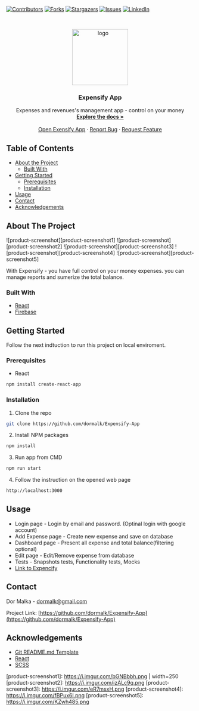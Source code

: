 <!--
*** Thanks for checking out this README Template. If you have a suggestion that would
*** make this better, please fork the repo and create a pull request or simply open
*** an issue with the tag "enhancement".
*** Thanks again! Now go create something AMAZING! :D
***
***
***
*** To avoid retyping too much info. Do a search and replace for the following:
*** github_username, repo, twitter_handle, email
-->





<!-- PROJECT SHIELDS -->
<!--
*** I'm using markdown "reference style" links for readability.
*** Reference links are enclosed in brackets [ ] instead of parentheses ( ).
*** See the bottom of this document for the declaration of the reference variables
*** for contributors-url, forks-url, etc. This is an optional, concise syntax you may use.
*** https://www.markdownguide.org/basic-syntax/#reference-style-links
-->
[![Contributors][contributors-shield]][contributors-url]
[![Forks][forks-shield]][forks-url]
[![Stargazers][stars-shield]][stars-url]
[![Issues][issues-shield]][issues-url]
[![LinkedIn][linkedin-shield]][linkedin-url]
<!--[![MIT License][license-shield]][license-url]-->



<!-- PROJECT LOGO -->
<br />
<p align="center">
  <a href="https://github.com/dormalk/Expensify-App">
    <img src="https://i.imgur.com/AnBHVuN.png" alt="logo" width="150" height="150"/>
  </a>

  <h3 align="center">Expensify App</h3>

  <p align="center">
    Expenses and revenues's management app - control on your money
    <br />
    <a href="https://github.com/dormalk/Expensify-App"><strong>Explore the docs »</strong></a>
    <br />
    <br />
    <a href="https://goo.gl/iqtzZK" target="_blank">Open Exensify App</a>
    ·
    <a href="https://github.com/dormalk/Expensify-App/issues">Report Bug</a>
    ·
    <a href="https://github.com/dormalk/Expensify-App/issues">Request Feature</a>
  </p>
</p>



<!-- TABLE OF CONTENTS -->
## Table of Contents

* [About the Project](#about-the-project)
  * [Built With](#built-with)
* [Getting Started](#getting-started)
  * [Prerequisites](#prerequisites)
  * [Installation](#installation)
* [Usage](#usage)
* [Contact](#contact)
* [Acknowledgements](#acknowledgements)
<!--* [Contributing](#contributing)
* [Roadmap](#roadmap)
* [License](#license)-->



<!-- ABOUT THE PROJECT -->
## About The Project

![product-screenshot][product-screenshot1]
![product-screenshot][product-screenshot2]
![product-screenshot][product-screenshot3]
![product-screenshot][product-screenshot4]
![product-screenshot][product-screenshot5]


With Expensify - you have full control on your money expenses. you can manage reports and sumerize the total balance.

### Built With

  * [React](https://reactjs.org/)
  * [Firebase](https://firebase.google.com/)



<!-- GETTING STARTED -->
## Getting Started

Follow the next indtuction to run this project on local enviroment.
### Prerequisites

* React
```sh
npm install create-react-app
```

### Installation
 
1. Clone the repo
```sh
git clone https://github.com/dormalk/Expensify-App
```
2. Install NPM packages
```sh
npm install
```
3. Run app from CMD
```sh
npm run start
```
4. Follow the instruction on the opened web page
```sh
http://localhost:3000
```

<!-- USAGE EXAMPLES -->
## Usage
  - Login page - Login by email and password. (Optinal login with google account)
  - Add Expense page - Create new expense and save on database
  - Dashboard page - Present all expense and total balance(filtering optional)
  - Edit page - Edit/Remove expense from database
  - Tests - Snapshots tests, Functionality tests, Mocks
  - <a href="https://goo.gl/iqtzZK" target="_blank">Link to Expencify</a>
<!--_For more examples, please refer to the [Documentation](https://example.com)_-->



<!-- ROADMAP -->
<!--## Roadmap

See the [open issues](https://github.com/dormalk/Expensify-App/issues) for a list of proposed features (and known issues).



CONTRIBUTING
## Contributing

Contributions are what make the open source community such an amazing place to be learn, inspire, and create. Any contributions you make are **greatly appreciated**.

1. Fork the Project
2. Create your Feature Branch (`git checkout -b feature/AmazingFeature`)
3. Commit your Changes (`git commit -m 'Add some AmazingFeature'`)
4. Push to the Branch (`git push origin feature/AmazingFeature`)
5. Open a Pull Request

-->

<!-- LICENSE
## License

Distributed under the MIT License. See `LICENSE` for more information.

-->

<!-- CONTACT -->
## Contact

Dor Malka - [dormalk@gmail.com](mailto:dormalk@gmail.com)

Project Link: [https://github.com/dormalk/Expensify-App](https://github.com/dormalk/Expensify-App)



<!-- ACKNOWLEDGEMENTS -->
## Acknowledgements

* [Git README.md Template](https://github.com/othneildrew/Best-README-Template)
* [React](https://reactjs.org/)
* [SCSS](https://sass-lang.com/guide)





<!-- MARKDOWN LINKS & IMAGES -->
<!-- https://www.markdownguide.org/basic-syntax/#reference-style-links -->
[contributors-shield]: https://img.shields.io/github/contributors/dormalk/Expensify-App.svg?style=flat-square
[contributors-url]: https://github.com/dormalk/Expensify-App/graphs/contributors
[forks-shield]: https://img.shields.io/github/forks/dormalk/Expensify-App.svg?style=flat-square
[forks-url]: https://github.com/dormalk/Expensify-App/network/members
[stars-shield]: https://img.shields.io/github/stars/dormalk/Expensify-App.svg?style=flat-square
[stars-url]: https://github.com/dormalk/Expensify-App/stargazers
[issues-shield]: https://img.shields.io/github/issues/dormalk/Expensify-App.svg?style=flat-square
[issues-url]: https://github.com/dormalk/Expensify-App/issues
[license-shield]: https://img.shields.io/github/license/dormalk/Expensify-App.svg?style=flat-square
[license-url]: https://github.com/dormalk/Expensify-App/blob/master/LICENSE.txt
[linkedin-shield]: https://img.shields.io/badge/-LinkedIn-black.svg?style=flat-square&logo=linkedin&colorB=555
[linkedin-url]: https://www.linkedin.com/in/dor-malka-444b94116/
[product-screenshot1]: https://i.imgur.com/bGNBbbh.png | width=250
[product-screenshot2]: https://i.imgur.com/izALc9q.png
[product-screenshot3]: https://i.imgur.com/eR7msxH.png
[product-screenshot4]: https://i.imgur.com/fBPux6l.png
[product-screenshot5]: https://i.imgur.com/KZwh485.png



